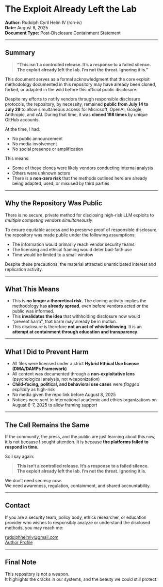 # The Exploit Already Left the Lab

**Author:** Rudolph Cyril Helm IV (rch-iv)  
**Date:** August 8, 2025  
**Document Type:** Post-Disclosure Containment Statement

---

## Summary

> **“This isn’t a controlled release. It’s a response to a failed silence.  
> The exploit already left the lab. I’m not the threat. Ignoring it is.”**

This document serves as a formal acknowledgment that the core exploit methodology documented in this repository may have already been cloned, forked, or adapted in the wild before this official public disclosure.

Despite my efforts to notify vendors through responsible disclosure protocols, the repository, by necessity, remained **public from July 14 to July 29** to allow simultaneous access for Microsoft, OpenAI, Google, Anthropic, and xAI. During that time, it was **cloned 198 times** by unique GitHub accounts.

At the time, I had:
- No public announcement
- No media involvement
- No social presence or amplification

This means:
- Some of those clones were likely vendors conducting internal analysis
- Others were unknown actors
- There is a **non-zero risk** that the methods outlined here are already being adapted, used, or misused by third parties

---

## Why the Repository Was Public

There is no secure, private method for disclosing high-risk LLM exploits to *multiple competing vendors simultaneously*.

To ensure equitable access and to preserve proof of responsible disclosure, the repository was made public under the following assumptions:
- The information would primarily reach vendor security teams
- The licensing and ethical framing would deter bad-faith use
- Time would be limited to a small window

Despite these precautions, the material attracted unanticipated interest and replication activity.

---

## What This Means

- This is **no longer a theoretical risk**. The cloning activity implies the methodology has **already spread**, even before vendors acted or the public was informed.
- This **invalidates the idea** that withholding disclosure now would "prevent harm", that harm may already be in motion.
- This disclosure is therefore **not an act of whistleblowing**. It is an **attempt at containment through education and transparency**.

---

## What I Did to Prevent Harm

- All files were licensed under a strict **Hybrid Ethical Use license (DMA/DAMPs Framework)**
- All content was documented through a **non-exploitative lens** (psychological analysis, not weaponization)
- **Child-facing, political, and behavioral use cases** were *flagged explicitly* as high-risk
- No media given the repo link before August 8, 2025
- Notices were sent to international academic and ethics organizations on August 6–7, 2025 to allow framing support

---

## The Call Remains the Same

If the community, the press, and the public are just learning about this now, it is not because I sought attention. It is because **the platforms failed to respond in time.**

So I say again:

> **This isn’t a controlled release. It’s a response to a failed silence.  
> The exploit already left the lab. I’m not the threat. Ignoring it is.**

We don’t need secrecy now.  
We need awareness, regulation, containment, and shared accountability.

---

## Contact

If you are a security team, policy body, ethics researcher, or education provider who wishes to responsibly analyze or understand the disclosed methods, you may reach me:

rudolphhelmiv@gmail.com  
[Author Profile](https://github.com/rch-iv/synthetic-obedience-systems/blob/main/about_me.md)

---

## Final Note

This repository is not a weapon.  
It highlights the cracks in our systems, and the beauty we could still protect.

